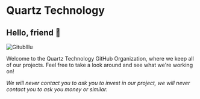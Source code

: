 # Quartz Technology

## Hello, friend 👋

![GitubIllu](https://github.com/user-attachments/assets/cc6990be-af96-437f-ab58-be2487df411e)

Welcome to the Quartz Technology GitHub Organization, where we keep all of our projects. Feel free to take a look around and see what we're working on!

*We will never contact you to ask you to invest in our project, we will never contact you to ask you money or similar.*
